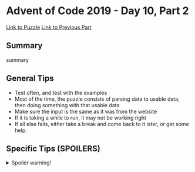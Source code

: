 # Advent of Code 2019 - Day 10, Part 2

[Link to Puzzle](https://adventofcode.com/2019/day/10#part2)
[Link to Previous Part](https://github.com/CodingAP/unofficial-aoc-syllabus/blob/main/years/2019/day10/part1.md)

## Summary
summary

## General Tips
- Test often, and test with the examples
- Most of the time, the puzzle consists of parsing data to usable data, then doing something with that usable data
- Make sure the input is the same as it was from the website
- If it is taking a while to run, it may not be working right
- If all else fails, either take a break and come back to it later, or get some help.

## Specific Tips (SPOILERS)
<details> <summary>Spoiler warning!</summary>

specific tips

</details>